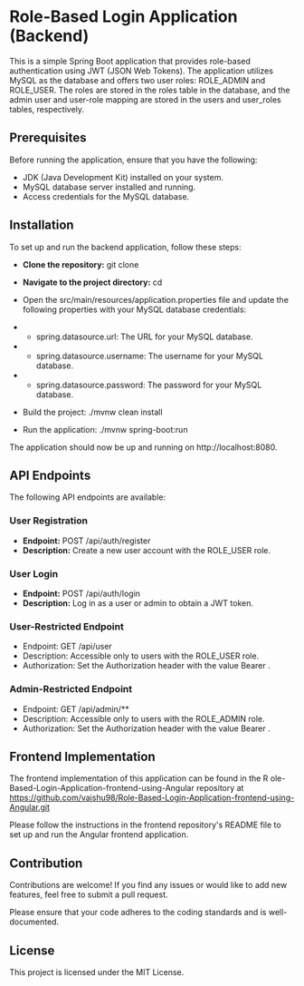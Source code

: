 # Role-Based Login Application (Backend)

This is a simple Spring Boot application that provides role-based 
authentication using JWT (JSON Web Tokens). The application utilizes MySQL as the database
and offers two user roles: ROLE_ADMIN and ROLE_USER. The roles are stored in the roles 
table in the database, and the admin user and user-role mapping are stored in the users and 
user_roles tables, respectively.

## Prerequisites

Before running the application, ensure that you have the following:

- JDK (Java Development Kit) installed on your system.
- MySQL database server installed and running.
- Access credentials for the MySQL database.

## Installation

To set up and run the backend application, follow these steps:

- **Clone the repository:** git clone <repository-url>

- **Navigate to the project directory:** cd <project-directory>

- Open the src/main/resources/application.properties file and update the following properties with your MySQL database credentials:

- - spring.datasource.url: The URL for your MySQL database.
- - spring.datasource.username: The username for your MySQL database.
- - spring.datasource.password: The password for your MySQL database.

- Build the project: ./mvnw clean install
- Run the application: ./mvnw spring-boot:run

The application should now be up and running on http://localhost:8080.

## API Endpoints

The following API endpoints are available:

### User Registration
- **Endpoint:** POST /api/auth/register
- **Description:** Create a new user account with the ROLE_USER role.

### User Login
- **Endpoint:** POST /api/auth/login
- **Description:** Log in as a user or admin to obtain a JWT token.
  
### User-Restricted Endpoint
  
- Endpoint: GET /api/user
- Description: Accessible only to users with the ROLE_USER role.
- Authorization: Set the Authorization header with the value Bearer <jwt-token>.
  
### Admin-Restricted Endpoint
  
- Endpoint: GET /api/admin/**
- Description: Accessible only to users with the ROLE_ADMIN role.
- Authorization: Set the Authorization header with the value Bearer <jwt-token>.
  
## Frontend Implementation

The frontend implementation of this application can be found in the R
ole-Based-Login-Application-frontend-using-Angular repository at https://github.com/vaishu98/Role-Based-Login-Application-frontend-using-Angular.git

Please follow the instructions in the frontend repository's README file to set up and run the Angular frontend application.

## Contribution

Contributions are welcome! If you find any issues or would like to add new features, feel free to submit a pull request.

Please ensure that your code adheres to the coding standards and is well-documented.

## License

This project is licensed under the MIT License.